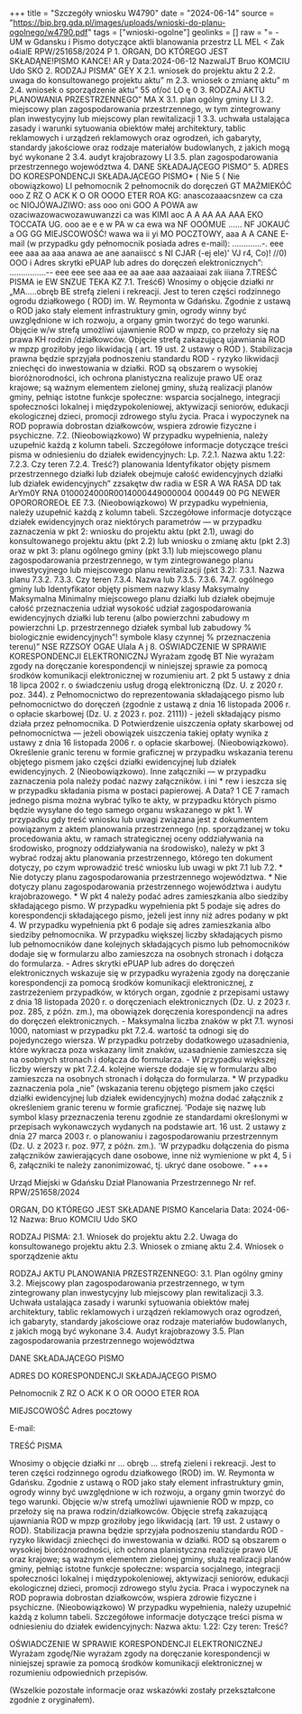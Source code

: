 +++
title = "Szczegóły wniosku W4790"
date = "2024-06-14"
source = "https://bip.brg.gda.pl/images/uploads/wnioski-do-planu-ogolnego/w4790.pdf"
tags = ["wnioski-ogolne"]
geolinks = []
raw = "= - UM w Gdansku i Pismo dotyczące aktli blanowania przestrz    LL MEL < Zak o4ialE RPW/251658/2024 P 1. ORGAN, DO KTÓREGO JEST SKŁADĄNE!PISMO KANCE! AR y Data:2024-06-12 NazwalJT Bruo KOMCIU Udo SKO 2. RODZAJ PISMA” GEY  X 2.1. wniosek do projektu aktu 2 2.2. uwaga do konsultowanego projektu aktu” m 2.3. wniosek o zmianę aktu” m 2.4. wniosek o sporządzenie aktu” 55 of/oć LO ę 0 3. RODZAJ AKTU PLANOWANIA PRZESTRZENNEGO” MA X 3.1. plan ogólny gminy LI 3.2. miejscowy plan zagospodarowania przestrzennego, w tym zintegrowany plan inwestycyjny lub miejscowy plan rewitalizacji 1 3.3. uchwała ustalająca zasady i warunki sytuowania obiektów małej architektury, tablic reklamowych i urządzeń reklamowych oraz ogrodzeń, ich gabaryty, standardy jakościowe oraz rodzaje materiałów budowlanych, z jakich mogą być wykonane 2 3.4. audyt krajobrazowy LI 3.5. plan zagospodarowania przestrzennego województwa 4. DANE SKŁADAJĄCEGO PISMO” 5. ADRES DO KORESPONDENCJI SKŁADAJĄCEGO PISMO* ( Nie 5 ( Nie obowiązkowo) LI pełnomocnik 2 pełnomocnik do doręczeń GT MAŻMIEKÓĆ ooo Z RZ O ACK K O OR OOOO ETER ROA KG: anascozaaacsnzew ca cza oc NIOJÓWAJZIWO: ass ooo oni GOO A POWA aw ozaciwazowacwozawuwanzzi ca was KIMI aoc A A AA AA AAA EKO TOCCATA UG. ooo ae e e w PA w ca ewa wa NF OOÓMUE ...... NF JOKAUĆ a OG GG MIEJSCOWOŚĆ! wawa wa ii yi MO POCZTOWY, aaa A A CANE E-mail (w przypadku gdy pełnomocnik posiada adres e-mail): .............-. eee eee aaa aa aaa anawa ae ane aanaiiscć s NI CJAR (-ej ele)' VJ r4, Co)! //0) OOO i Adres skrytki ePUAP lub adres do doręczeń elektronicznych”: ................-- eee eee see aaa ee aa aae aaa aazaaiaai zak iiiana 7.TREŚĆ PISMA ie EW SNZUE TEKA KZ 7.1. Treść6) Wnosimy o objęcie działki nr „MA.....obręb BE strefą zieleni i rekreacji. Jest to teren części rodzinnego ogrodu działkowego ( ROD) im. W. Reymonta w Gdańsku. Zgodnie z ustawą o ROD jako stały element infrastruktury gmin, ogrody winny być uwzględnione w ich rozwoju, a organy gmin tworzyć do tego warunki. Objęcie w/w strefą umożliwi ujawnienie ROD w mpzp, co przełoży się na prawa KH rodzin /działkowców. Objęcie strefą zakazującą ujawniania ROD w mpzp groziłoby jego likwidacją ( art. 19 ust. 2 ustawy o ROD ). Stabilizacja prawna będzie sprzyjała podnoszeniu standardu ROD - ryzyko likwidacji zniechęci do inwestowania w działki. ROD są obszarem o wysokiej bioróżnorodności, ich ochrona planistyczna realizuje prawo UE oraz krajowe; są ważnym elementem zielonej gminy, służą realizacji planów gminy, pełniąc istotne funkcje społeczne: wsparcia socjalnego, integracji społeczności lokalnej i międzypokoleniowej, aktywizacji seniorów, edukacji ekologicznej dzieci, promocji zdrowego stylu życia. Praca i wypoczynek na ROD poprawia dobrostan działkowców, wspiera zdrowie fizyczne i psychiczne. 7.2. (Nieobowiązkowo) W przypadku wypełnienia, należy uzupełnić każdą z kolumn tabeli. Szczegółowe informacje dotyczące treści pisma w odniesieniu do działek ewidencyjnych: Lp.  7.2.1. Nazwa aktu 1.22: 7.2.3. Czy teren 7.2.4. Treść?) planowania Identyfikator objęty pismem przestrzennego działki lub działek obejmuje całość ewidencyjnych działki lub działek ewidencyjnych” zzsakętw dw radia w ESR A WA RASA DD tak ArYm0Y RNA 0100024000R0014000449000004 000449 00 PG NEWER OPOROROREOŁ EE 7.3. (Nieobowiązkowo) W przypadku wypełnienia, należy uzupełnić każdą z kolumn tabeli. Szczegółowe informacje dotyczące działek ewidencyjnych oraz niektórych parametrów — w przypadku zaznaczenia w pkt 2: wniosku do projektu aktu (pkt 2.1), uwagi do konsultowanego projektu aktu (pkt 2.2) lub wniosku o zmianę aktu (pkt 2.3) oraz w pkt 3: planu ogólnego gminy (pkt 3.1) lub miejscowego planu zagospodarowania przestrzennego, w tym zintegrowanego planu inwestycyjnego lub miejscowego planu rewitalizacji (pkt 3.2): 7.3.1. Nazwa planu 7.3.2. 7.3.3. Czy teren 7.3.4. Nazwa lub 7.3.5. 7.3.6. 74.7. ogólnego gminy lub Identyfikator objęty pismem nazwy klasy Maksymalny Maksymalna Minimalny miejscowego planu działki lub działek  obejmuje całość przeznaczenia udział wysokość udział zagospodarowania ewidencyjnych działki lub terenu (albo powierzchni zabudowy m powierzchni Lp. przestrzennego działek symbal lub zabudowy % biologicznie ewidencyjnych”! symbole klasy czynnej % przeznaczenia terenu)” NSE  RZZSOY OGAE Ulala A j 8. OŚWIADCZENIE W SPRAWIE KORESPONDENCJI ELEKTRONICZNJ  Wyrażam zgodę BT Nie wyrażam zgody na doręczanie korespondencji w niniejszej sprawie za pomocą środków komunikacji elektronicznej w rozumieniu art. 2 pkt 5 ustawy z dnia 18 lipca 2002 r. o świadczeniu usług drogą elektroniczną (Dz. U. z 2020 r. poz. 344). z Pełnomocnictwo do reprezentowania składającego pismo lub pełnomocnictwo do doręczeń (zgodnie z ustawą z dnia 16 listopada 2006 r. o opłacie skarbowej (Dz. U. z 2023 r. poz. 2111)) - jeżeli składający pismo działa przez pełnomocnika. D Potwierdzenie uiszczenia opłaty skarbowej od pełnomocnictwa — jeżeli obowiązek uiszczenia takiej opłaty wynika z ustawy z dnia 16 listopada 2006 r. o opłacie skarbowej.   (Nieobowiązkowo). Określenie granic terenu w formie graficznej w przypadku wskazania terenu objętego pismem jako części działki ewidencyjnej lub działek ewidencyjnych. 2 (Nieobowiązkowo). Inne załączniki — w przypadku zaznaczenia pola należy podać nazwy załączników. i ini * rew i ieszcza się w przypadku składania pisma w postaci papierowej. A Data? 1 CE 7 ramach jednego pisma można wybrać tylko te akty, w przypadku których pismo będzie wysyłane do tego samego organu wskazanego w pkt 1. W przypadku gdy treść wniosku lub uwagi związana jest z dokumentem powiązanym z aktem planowania przestrzennego (np. sporządzanej w toku procedowania aktu, w ramach strategicznej oceny oddziaływania na środowisko, prognozy oddziaływania na środowisko), należy w pkt 3 wybrać rodzaj aktu planowania przestrzennego, którego ten dokument dotyczy, po czym wprowadzić treść wniosku lub uwagi w pkt 7.1 lub 7.2. * Nie dotyczy planu zagospodarowania przestrzennego województwa. * Nie dotyczy planu zagospodarowania przestrzennego województwa i audytu krajobrazowego. * W pkt 4 należy podać adres zamieszkania albo siedziby składającego pismo. W przypadku wypełnienia pkt 5 podaje się adres do korespondencji składającego pismo, jeżeli jest inny niż adres podany w pkt 4. W przypadku wypełnienia pkt 6 podaje się adres zamieszkania albo siedziby pełnomocnika. W przypadku większej liczby składających pismo lub pełnomocników dane kolejnych składających pismo lub pełnomocników dodaje się w formularzu albo zamieszcza na osobnych stronach i dołącza do formularza. - Adres skrytki ePUAP lub adres do doręczeń elektronicznych wskazuje się w przypadku wyrażenia zgody na doręczanie korespondencji za pomocą środków komunikacji elektronicznej, z zastrzeżeniem przypadków, w których organ, zgodnie z przepisami ustawy z dnia 18 listopada 2020 r. o doręczeniach elektronicznych (Dz. U. z 2023 r. poz. 285, z późn. zm.), ma obowiązek doręczenia korespondencji na adres do doręczeń elektronicznych. - Maksymalna liczba znaków w pkt 7.1. wynosi 1000, natomiast w przypadku pkt 7.2.4. wartość ta odnogi się do pojedynczego wiersza. W przypadku potrzeby dodatkowego uzasadnienia, które wykracza poza wskazany limit znaków, uzasadnienie zamieszcza się na osobnych stronach i dołącza do formularza. - W przypadku większej liczby wierszy w pkt 7.2.4. kolejne wiersze dodaje się w formularzu albo zamieszcza na osobnych stronach i dołącza do formularza. * W przypadku zaznaczenia pola „nie” (wskazania terenu objętego pismem jako części działki ewidencyjnej lub działek ewidencyjnych) można dodać załącznik z określeniem granic terenu w formie graficznej. 'Podaje się nazwę lub symbol klasy przeznaczenia terenu zgodnie ze standardami określonymi w przepisach wykonawczych wydanych na podstawie art. 16 ust. 2 ustawy z dnia 27 marca 2003 r. o planowaniu i zagospodarowaniu przestrzennym (Dz. U. z 2023 r. poz. 977, z późn. zm.). 'W przypadku dołączenia do pisma załączników zawierających dane osobowe, inne niż wymienione w pkt 4, 5 i 6, załączniki te należy zanonimizować, tj. ukryć dane osobowe. "
+++

Urząd Miejski w Gdańsku
Dział Planowania Przestrzennego
Nr ref. RPW/251658/2024

ORGAN, DO KTÓREGO JEST SKŁADANE PISMO
Kancelaria
Data: 2024-06-12
Nazwa: Bruo KOMCIU Udo SKO

RODZAJ PISMA:
2.1. Wniosek do projektu aktu
2.2. Uwaga do konsultowanego projektu aktu
2.3. Wniosek o zmianę aktu
2.4. Wniosek o sporządzenie aktu

RODZAJ AKTU PLANOWANIA PRZESTRZENNEGO:
3.1. Plan ogólny gminy
3.2. Miejscowy plan zagospodarowania przestrzennego, w tym zintegrowany plan inwestycyjny lub miejscowy plan rewitalizacji
3.3. Uchwała ustalająca zasady i warunki sytuowania obiektów małej architektury, tablic reklamowych i urządzeń reklamowych oraz ogrodzeń, ich gabaryty, standardy jakościowe oraz rodzaje materiałów budowlanych, z jakich mogą być wykonane
3.4. Audyt krajobrazowy
3.5. Plan zagospodarowania przestrzennego województwa

DANE SKŁADAJĄCEGO PISMO

ADRES DO KORESPONDENCJI SKŁADAJĄCEGO PISMO

Pełnomocnik
Z RZ O ACK K O OR OOOO ETER ROA

MIEJSCOWOŚĆ
Adres pocztowy

E-mail: 

TREŚĆ PISMA

Wnosimy o objęcie działki nr ... obręb ... strefą zieleni i rekreacji. Jest to teren części rodzinnego ogrodu działkowego (ROD) im. W. Reymonta w Gdańsku. Zgodnie z ustawą o ROD jako stały element infrastruktury gmin, ogrody winny być uwzględnione w ich rozwoju, a organy gmin tworzyć do tego warunki. Objęcie w/w strefą umożliwi ujawnienie ROD w mpzp, co przełoży się na prawa rodzin/działkowców. Objęcie strefą zakazującą ujawniania ROD w mpzp groziłoby jego likwidacją (art. 19 ust. 2 ustawy o ROD). Stabilizacja prawna będzie sprzyjała podnoszeniu standardu ROD - ryzyko likwidacji zniechęci do inwestowania w działki. ROD są obszarem o wysokiej bioróżnorodności, ich ochrona planistyczna realizuje prawo UE oraz krajowe; są ważnym elementem zielonej gminy, służą realizacji planów gminy, pełniąc istotne funkcje społeczne: wsparcia socjalnego, integracji społeczności lokalnej i międzypokoleniowej, aktywizacji seniorów, edukacji ekologicznej dzieci, promocji zdrowego stylu życia. Praca i wypoczynek na ROD poprawia dobrostan działkowców, wspiera zdrowie fizyczne i psychiczne.
(Nieobowiązkowo) W przypadku wypełnienia, należy uzupełnić każdą z kolumn tabeli. Szczegółowe informacje dotyczące treści pisma w odniesieniu do działek ewidencyjnych: Nazwa aktu: 1.22: Czy teren: Treść?

OŚWIADCZENIE W SPRAWIE KORESPONDENCJI ELEKTRONICZNEJ
Wyrażam zgodę/Nie wyrażam zgody na doręczanie korespondencji w niniejszej sprawie za pomocą środków komunikacji elektronicznej w rozumieniu odpowiednich przepisów.

(Wszelkie pozostałe informacje oraz wskazówki zostały przekształcone zgodnie z oryginałem).


